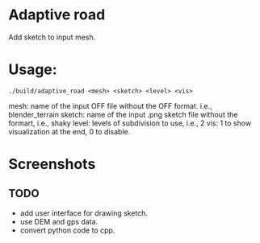 # Adaptive road

Add sketch to input mesh.


# Usage:
`./build/adaptive_road <mesh> <sketch> <level> <vis>`

mesh: name of the input OFF file without the OFF format. i.e., blender_terrain
sketch: name of the input .png sketch file without the formart, i.e., shaky
level: levels of subdivision to use, i.e., 2
vis: 1 to show visualization at the end, 0 to disable.

# Screenshots


## TODO
- add user interface for drawing sketch.
- use DEM and gps data.
- convert python code to cpp.
